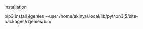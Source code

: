 installation

pip3 install dgenies --user
/home/akinya/.local/lib/python3.5/site-packages/dgenies/bin/
